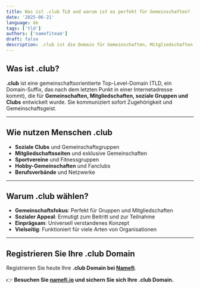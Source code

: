 ```yaml
---
title: Was ist .club TLD und warum ist es perfekt für Gemeinschaften?
date: '2025-06-21'
language: de
tags: ['tld']
authors: ['namefiteam']
draft: false
description: .club ist die Domain für Gemeinschaften, Mitgliedschaften und soziale Gruppen. Perfekt für den Aufbau von Online-Communities und Clubs.
---
```


## **Was ist .club?**

**.club** ist eine gemeinschaftsorientierte Top-Level-Domain (TLD, ein Domain-Suffix, das nach dem letzten Punkt in einer Internetadresse kommt), die für **Gemeinschaften, Mitgliedschaften, soziale Gruppen und Clubs** entwickelt wurde. Sie kommuniziert sofort Zugehörigkeit und Gemeinschaftsgeist.

---

## **Wie nutzen Menschen .club**

* **Soziale Clubs** und Gemeinschaftsgruppen
* **Mitgliedschaftsseiten** und exklusive Gemeinschaften
* **Sportvereine** und Fitnessgruppen
* **Hobby-Gemeinschaften** und Fanclubs
* **Berufsverbände** und Netzwerke

---

## **Warum .club wählen?**

* **Gemeinschaftsfokus**: Perfekt für Gruppen und Mitgliedschaften
* **Sozialer Appeal**: Ermutigt zum Beitritt und zur Teilnahme
* **Einprägsam**: Universell verstandenes Konzept
* **Vielseitig**: Funktioniert für viele Arten von Organisationen

---

## **Registrieren Sie Ihre .club Domain**

Registrieren Sie heute Ihre **.club Domain bei [Namefi](https://namefi.io)**.

👉 **Besuchen Sie [namefi.io](https://namefi.io) und sichern Sie sich Ihre .club Domain.**